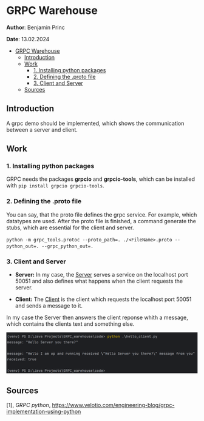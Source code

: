 # GRPC Warehouse

**Author**: Benjamin Princ

**Date**: 13.02.2024

- [GRPC Warehouse](#grpc-warehouse)
  - [Introduction](#introduction)
  - [Work](#work)
    - [1. Installing python packages](#1-installing-python-packages)
    - [2. Defining the .proto file](#2-defining-the-proto-file)
    - [3. Client and Server](#3-client-and-server)
  - [Sources](#sources)


## Introduction
A grpc demo should be implemented, which shows the communication between a server and client.

## Work

### 1. Installing python packages
GRPC needs the packages **grpcio** and **grpcio-tools**, which can be installed with `pip install grpcio grpcio-tools`.

### 2. Defining the .proto file
You can say, that the proto file defines the grpc service. For example, which datatypes are used. After the proto file is finished, a command generate the stubs, which are essential for the client and server.

`python -m grpc_tools.protoc --proto_path=. ./<FileName>.proto --python_out=. --grpc_python_out=.`


### 3. Client and Server
* **Server:**
In my case, the [Server](code/hello_server.py) serves a service on the localhost port 50051 and also defines what happens when the client requests the server.

* **Client:**
The [Client](code/hello_client.py) is the client which requests the localhost port 50051 and sends a message to it.

In my case the Server then answers the client reponse whith a message, which contains the clients text and something else.

![Client Output](Client_output.png)


## Sources
[1], *GRPC python*, https://www.velotio.com/engineering-blog/grpc-implementation-using-python

